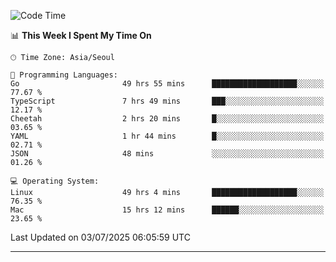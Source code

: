 <!---
[![JS's LinkedIn](https://img.shields.io/badge/LinkedIn-blue?style=for-the-badge&logo=linkedin)](https://www.linkedin.com/in/jaeseung-lee-5a2a32139/) 
[![JS's Notion](https://img.shields.io/badge/Notion-black?style=for-the-badge&logo=notion)](https://bit.ly/ljswiki1) <br><br>
-->
<!-- ![JS's GitHub stats](https://github-readme-stats-lemon-five.vercel.app/api?username=tkxkd0159&hide=contribs,prs,stars,issues&show_icons=true&theme=react&include_all_commits=true)   -->
<!-- ![Top Langs](https://github-readme-stats-lemon-five.vercel.app/api/top-langs/?username=tkxkd0159&layout=compact&hide=jupyter%20notebook,scss,html,css&langs_count=10)  -->


<!--START_SECTION:waka-->
![Code Time](http://img.shields.io/badge/Code%20Time-3%2C958%20hrs%2041%20mins-blue)

📊 **This Week I Spent My Time On** 

```text
🕑︎ Time Zone: Asia/Seoul

💬 Programming Languages: 
Go                       49 hrs 55 mins      ███████████████████░░░░░░   77.67 % 
TypeScript               7 hrs 49 mins       ███░░░░░░░░░░░░░░░░░░░░░░   12.17 % 
Cheetah                  2 hrs 20 mins       █░░░░░░░░░░░░░░░░░░░░░░░░   03.65 % 
YAML                     1 hr 44 mins        █░░░░░░░░░░░░░░░░░░░░░░░░   02.71 % 
JSON                     48 mins             ░░░░░░░░░░░░░░░░░░░░░░░░░   01.26 % 

💻 Operating System: 
Linux                    49 hrs 4 mins       ███████████████████░░░░░░   76.35 % 
Mac                      15 hrs 12 mins      ██████░░░░░░░░░░░░░░░░░░░   23.65 % 
```


 Last Updated on 03/07/2025 06:05:59 UTC
<!--END_SECTION:waka-->

---
<!---
<a href="https://github.com/tkxkd0159/books">
  <img align="center" src="https://github-readme-stats-lemon-five.vercel.app/api/pin/?username=tkxkd0159&repo=books&theme=react" />
</a>
-->

<!---
- 🔭 I’m currently working on ...
- 🌱 I’m currently learning blockchain and distributed network
- 👯 I’m looking to collaborate on ...
- 🤔 I’m looking for help with ...
- 💬 Ask me about ...
- 📫 How to reach me: ...
- 😄 Pronouns: ...
- ⚡ Fun fact: ...
-->
